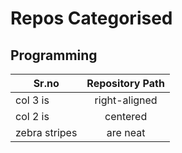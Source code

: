 # Repos Categorised

## Programming

|  Sr.no       |  Repository Path|  
| ------------- |:-------------:| 
| col 3 is      | right-aligned |  
| col 2 is      | centered      |   
| zebra stripes | are neat      |   
